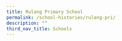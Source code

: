 ```yaml
---
title: Rulang Primary School
permalink: /school-histories/rulang-pri/
description: ""
third_nav_title: Schools
---
```


